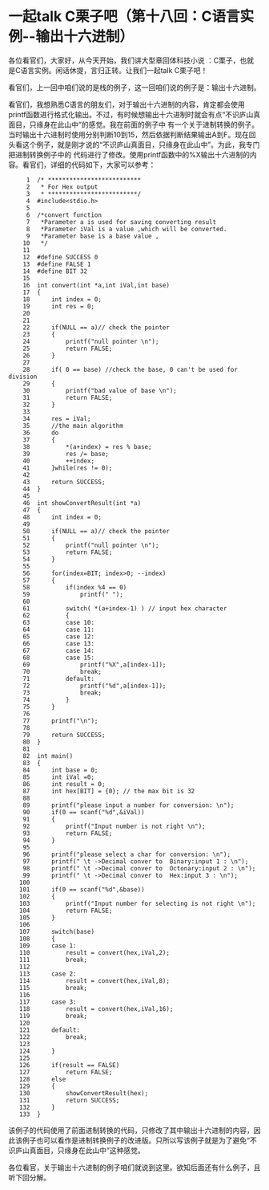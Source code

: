 # 一起talk C栗子吧（第十八回：C语言实例--输出十六进制）

各位看官们，大家好，从今天开始，我们讲大型章回体科技小说 ：C栗子，也就是C语言实例。闲话休提，言归正转。让我们一起talk C栗子吧！ 

看官们，上一回中咱们说的是栈的例子，这一回咱们说的例子是：输出十六进制。

看官们，我想熟悉C语言的朋友们，对于输出十六进制的内容，肯定都会使用printf函数进行格式化输出。不过，有时候想输出十六进制时就会有点“不识庐山真面目，只缘身在此山中”的感觉。我在前面的例子中
有一个关于进制转换的例子。当时输出十六进制时使用分别判断10到15，然后依据判断结果输出A到F。现在回头看这个例子，就是刚才说的“不识庐山真面目，只缘身在此山中”。为此，我专门把进制转换例子中的
代码进行了修改。使用printf函数中的%X输出十六进制的内容。看官们，详细的代码如下，大家可以参考：

```
     1	/* **************************
     2	 * For Hex output
     3	 * *************************/
     4	#include<stdio.h>
     5	
     6	/*convert function
     7	 *Parameter a is used for saving converting result
     8	 *Parameter iVal is a value ,which will be converted.
     9	 *Parameter base is a base value ,
    10	 */
    11	
    12	#define SUCCESS 0
    13	#define FALSE 1
    14	#define BIT 32
    15	
    16	int convert(int *a,int iVal,int base)
    17	{
    18		int index = 0;
    19		int res = 0;
    20	
    21	
    22		if(NULL == a)// check the pointer
    23		{
    24			printf("null pointer \n");
    25			return FALSE;
    26		}
    27		
    28		if( 0 == base) //check the base, 0 can't be used for division
    29		{
    30			printf("bad value of base \n");
    31			return FALSE;
    32		}
    33	
    34		res = iVal;
    35		//the main algorithm
    36		do
    37		{
    38			*(a+index) = res % base;
    39			res /= base;
    40			++index;
    41		}while(res != 0);
    42	
    43		return SUCCESS;
    44	}
    45	
    46	int showConvertResult(int *a)
    47	{
    48		int index = 0;
    49	
    50		if(NULL == a)// check the pointer
    51		{
    52			printf("null pointer \n");
    53			return FALSE;
    54		}
    55	
    56		for(index=BIT; index>0; --index)
    57		{
    58			if(index %4 == 0)
    59				printf(" ");
    60	
    61			switch( *(a+index-1) ) // input hex character
    62			{
    63			case 10:
    64			case 11:
    65			case 12:
    66			case 13:
    67			case 14:
    68			case 15:
    69				printf("%X",a[index-1]);
    70				break;
    71			default:
    72				printf("%d",a[index-1]);
    73				break;
    74			}
    75		}
    76	
    77		printf("\n");
    78	
    79		return SUCCESS;
    80	}
    81	
    82	int main()
    83	{
    84		int base = 0;
    85		int iVal =0;
    86		int result = 0;
    87		int hex[BIT] = {0}; // the max bit is 32
    88	
    89		printf("please input a number for conversion: \n");
    90		if(0 == scanf("%d",&iVal))
    91		{
    92			printf("Input number is not right \n");
    93			return FALSE;
    94		}
    95	
    96		printf("please select a char for conversion: \n");
    97		printf(" \t ->Decimal conver to  Binary:input 1 : \n");
    98		printf(" \t ->Decimal conver to  Octonary:input 2 : \n");
    99		printf(" \t ->Decimal conver to  Hex:input 3 : \n");
   100	
   101		if(0 == scanf("%d",&base))
   102		{
   103			printf("Input number for selecting is not right \n");
   104			return FALSE;
   105		}
   106	
   107		switch(base)
   108		{
   109		case 1:
   110			result = convert(hex,iVal,2);
   111			break;
   112	
   113		case 2:
   114			result = convert(hex,iVal,8);
   115			break;
   116	
   117		case 3:
   118			result = convert(hex,iVal,16);
   119			break;
   120	
   121		default:
   122			break;
   123	
   124		}
   125	
   126		if(result == FALSE)
   127			return FALSE;
   128		else 
   129		{
   130			showConvertResult(hex);
   131			return SUCCESS;
   132		}
   133	}
```

该例子的代码使用了前面进制转换的代码，只修改了其中输出十六进制的内容，因此该例子也可以看作是进制转换例子的改进版。只所以写该例子就是为了避免“不识庐山真面目，只缘身在此山中”这种感觉。

各位看官，关于输出十六进制的例子咱们就说到这里。欲知后面还有什么例子，且听下回分解。
